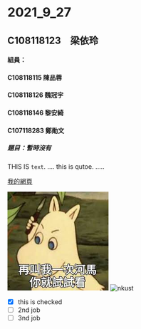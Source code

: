 # 2021_9_27

## C108118123　梁依玲

#### 組員：
#### C108118115 陳品蓉
#### C108118126 魏冠宇
#### C108118146 黎安綺
#### C107118283 鄭勛文

##### 題目：暫時沒有

THIS IS `text`.
....
this is qutoe.
.....

[我的網頁](https://www.nkust.edu.tw/)

![8888](https://github.com/haixiao10/2021_9_27/blob/main/8888.jpg)
![nkust](https://camo.githubusercontent.com/e533e65dceda64bfe36cb9bbb8f28c8a28477ca5215e8a02e6020f3378975b1e/68747470733a2f2f7777772e6e6b7573742e6564752e74772f7661722f66696c652f302f313030302f696d672f3531332f3138323531333839372e706e67)


- [x] this is checked
- [ ] 2nd job
- [ ] 3nd job
